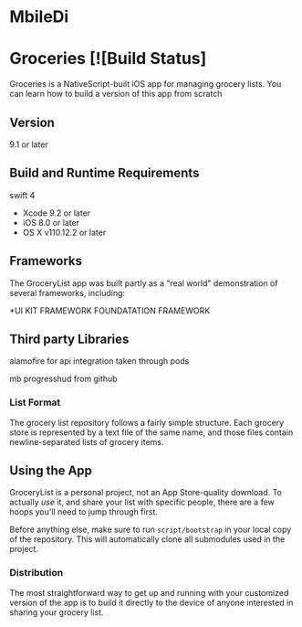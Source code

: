 # MbileDi
# Groceries [![Build Status]
Groceries is a NativeScript-built iOS  app for managing grocery lists. You can learn how to build a version of this app from scratch

## Version
9.1 or later

## Build and Runtime Requirements
swift 4
+ Xcode 9.2 or later
+ iOS 8.0 or later
+ OS X v110.12.2 or later
## Frameworks

The GroceryList app was built partly as a "real world" demonstration of several
frameworks, including:

*UI KIT FRAMEWORK
FOUNDATATION FRAMEWORK

## Third party Libraries
alamofire for api integration taken through pods

mb progresshud from github
### List Format

The grocery list repository follows a fairly simple structure. Each grocery
store is represented by a text file of the same name, and those files contain
newline-separated lists of grocery items.
## Using the App

GroceryList is a personal project, not an App Store-quality
download. To actually _use_ it, and share your list with specific people, there
are a few hoops you'll need to jump through first.

Before anything else, make sure to run `script/bootstrap` in your local copy of
the repository. This will automatically clone all submodules used in the
project.

### Distribution

The most straightforward way to get up and running with your customized version
of the app is to build it directly to the device of anyone interested in sharing
your grocery list.
